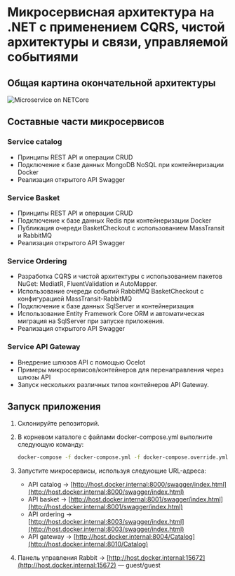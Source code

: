 # Микросервисная архитектура на .NET с применением CQRS, чистой архитектуры и связи, управляемой событиями

## Общая картина окончательной архитектуры
![Microservice on  NETCore](https://github.com/sbdiev/DotNetMicroservices/assets/58542325/e9c14c58-3c08-4e1a-8416-9fbd7c3e1bb6)

## Составные части микросервисов

### Service catalog
- Принципы REST API и операции CRUD
- Подключение к базе данных MongoDB NoSQL при контейнеризации Docker
- Реализация открытого API Swagger

### Service Basket
- Принципы REST API и операции CRUD
- Подключение к базе данных Redis при контейнеризации Docker
- Публикация очереди BasketCheckout с использованием MassTransit и RabbitMQ
- Реализация открытого API Swagger

### Service Ordering
- Разработка CQRS и чистой архитектуры с использованием пакетов NuGet: MediatR, FluentValidation и AutoMapper.
- Использование очереди событий RabbitMQ BasketCheckout с конфигурацией MassTransit-RabbitMQ
- Подключение к базе данных SqlServer и контейнеризация
- Использование Entity Framework Core ORM и автоматическая миграция на SqlServer при запуске приложения.
- Реализация открытого API Swagger

### Service API Gateway
- Внедрение шлюзов API с помощью Ocelot
- Примеры микросервисов/контейнеров для перенаправления через шлюзы API
- Запуск нескольких различных типов контейнеров API Gateway.

## Запуск приложения
1. Склонируйте репозиторий.
2. В корневом каталоге с файлами docker-compose.yml выполните следующую команду:
    ```bash
    docker-compose -f docker-compose.yml -f docker-compose.override.yml up –d
    ```
3. Запустите микросервисы, используя следующие URL-адреса:
   - API catalog -> [http://host.docker.internal:8000/swagger/index.html](http://host.docker.internal:8000/swagger/index.html)
   - API basket -> [http://host.docker.internal:8001/swagger/index.html](http://host.docker.internal:8001/swagger/index.html)
   - API ordering -> [http://host.docker.internal:8003/swagger/index.html](http://host.docker.internal:8003/swagger/index.html)
   - API gateway -> [http://host.docker.internal:8004/Catalog](http://host.docker.internal:8010/Catalog)
   
4. Панель управления Rabbit -> [http://host.docker.internal:15672](http://host.docker.internal:15672) — guest/guest
